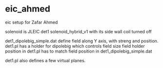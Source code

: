 # eic_ahmed
eic setup for Zafar Ahmed

solenoid is JLEIC det1 solenoid_hybrid_v1 with its side wall coil turned off

det1_dipolebig_simple.dat define field along Y axis, with streng and position.
det1.pl has a holder for dipolebig which controls field size 
field holder position in det1.pl has to match field position in det1_dipolebig_simple.dat

det1.pl also defines a few virtual planes.
